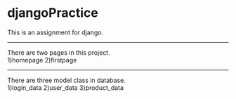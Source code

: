 # djangoPractice
<p>
This is an assignment for django.</br><hr>
There are two pages in this project.</br> 1)homepage 2)firstpage</br><hr>
There are three model class in database.<br> 1)login_data 2)user_data 3)product_data
</p>
